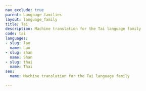 ```yaml
---
nav_exclude: true
parent: Language families
layout: language_family
title: Tai
description: Machine translation for the Tai language family
code: tai
languages:
- slug: lao
  name: Lao
- slug: shan
  name: Shan
- slug: thai
  name: Thai
seo:
  name: Machine translation for the Tai language family

---
```


